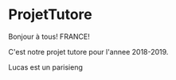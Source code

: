 ﻿# ProjetTutore

Bonjour à tous! FRANCE!

C'est notre projet tutore pour l'annee 2018-2019.

Lucas est un parisieng